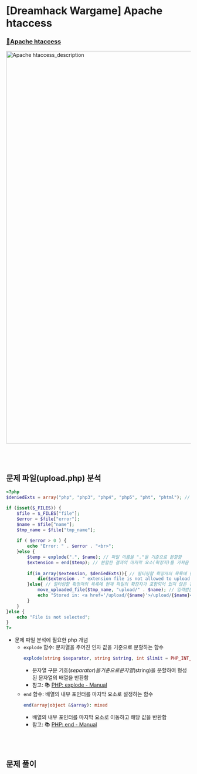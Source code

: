 # [Dreamhack Wargame] Apache htaccess
### [🚩Apache htaccess](https://dreamhack.io/wargame/challenges/418/)
  <img width="1071" alt="Apache htaccess_description" src="https://github.com/augustf86/Today_I_Learn/assets/122844932/811de14b-5ae5-49e4-b5e7-e9be87b01860">

<br/><br/>

## 문제 파일(upload.php) 분석
```php
<?php
$deniedExts = array("php", "php3", "php4", "php5", "pht", "phtml"); // 필터링할 확장자 리스트

if (isset($_FILES)) {
    $file = $_FILES["file"];
    $error = $file["error"];
    $name = $file["name"];
    $tmp_name = $file["tmp_name"];
   
    if ( $error > 0 ) {
        echo "Error: " . $error . "<br>";
    }else {
        $temp = explode(".", $name); // 파일 이름을 "."을 기준으로 분할함
        $extension = end($temp); // 분할한 결과의 마지막 요소(확장자)를 가져옴
       
        if(in_array($extension, $deniedExts)){ // 필터링할 확장자의 목록에 현재 파일의 확장자가 포함되어 있는 경우
            die($extension . " extension file is not allowed to upload ! "); // 업로드 불가능
        }else{ // 필터링할 확장자의 목록에 현재 파일의 확장자가 포함되어 있지 않은 경우
            move_uploaded_file($tmp_name, "upload/" . $name); // 입력받은 파일 이름을 이용해 /upload/ 경로에 파일을 업로드함
            echo "Stored in: <a href='/upload/{$name}'>/upload/{$name}</a>"; // 파일 업로드 위치를 화면에 출력함
        }
    }
}else {
    echo "File is not selected";
}
?>
```
* 문제 파일 분석에 필요한 php 개념
    - ```explode``` 함수: 문자열을 주어진 인자 값을 기준으로 분할하는 함수
        ```php
        explode(string $separator, string $string, int $limit = PHP_INT_MAX): array
        ```
        + 문자열 구분 기호($separator)을 기준으로 문자열($string)을 분할하여 형성된 문자열의 배열을 반환함
        + 참고: 📚 [PHP: explode - Manual](https://www.php.net/manual/en/function.explode.php)
    - ```end``` 함수: 배열의 내부 포인터를 마지막 요소로 설정하는 함수
        ```php
        end(array|object &$array): mixed
        ```
        + 배열의 내부 포인터를 마지막 요소로 이동하고 해당 값을 반환함
        + 참고: 📚 [PHP: end - Manual](https://www.php.net/manual/en/function.end)

<br/><br/>

## 문제 풀이
